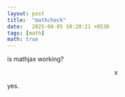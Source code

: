 ```yaml
---
layout: post
title:  "mathcheck"
date:   2025-08-05 10:20:21 +0530
tags: [math]
math: true
---
```


is mathjax working?

$$
x
$$

yes.